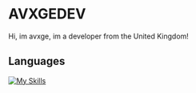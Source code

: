 # AVXGEDEV

Hi, im avxge, im a developer from the United Kingdom!

## Languages

[![My Skills](https://skillicons.dev/icons?i=js,html,css,py,tauri)](https://skillicons.dev)
